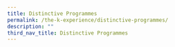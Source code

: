 ```yaml
---
title: Distinctive Programmes
permalink: /the-k-experience/distinctive-programmes/
description: ""
third_nav_title: Distinctive Programmes
---
```

